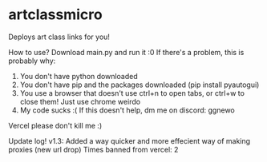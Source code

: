 # artclassmicro
Deploys art class links for you!

How to use?
Download main.py and run it :0
If there's a problem, this is probably why:
1) You don't have python downloaded
2) You don't have pip and the packages downloaded (pip install pyautogui)
3) You use a browser that doesn't use ctrl+n to open tabs, or ctrl+w to close them! Just use chrome weirdo
4) My code sucks :(
If this doesn't help, dm me on discord: ggnewo

Vercel please don't kill me :)

Update log!
v1.3:
Added a way quicker and more effecient way of making proxies (new url drop)
Times banned from vercel:
2
